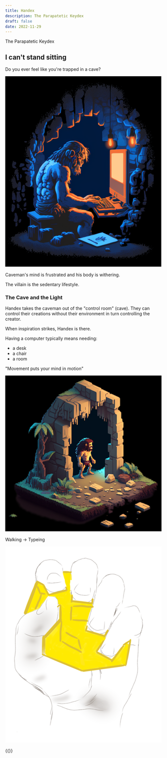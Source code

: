 ```yaml
---
title: Handex
description: The Parapatetic Keydex
draft: false
date: 2022-11-29
---
```


The Parapatetic Keydex

## I can't stand sitting

Do you ever feel like you're trapped in a cave?

![](images/caveman-cartoon-500w.png)

Caveman's mind is frustrated and his body is withering.

The villain is the sedentary lifestyle.

### The Cave and the Light

Handex takes the caveman out of the "control room" (cave). They can control their creations without their environment in turn controlling the creator.

When inspiration strikes, Handex is there.

Having a computer typically means needing:

* a desk
* a chair
* a room

"Movement puts your mind in motion"

![](images/caveman-exiting-cave-pixelart-500w.png)

Walking -> Typeing

![](images/sketchbook-radiant-grasp-500w.png)

{{<signup>}}